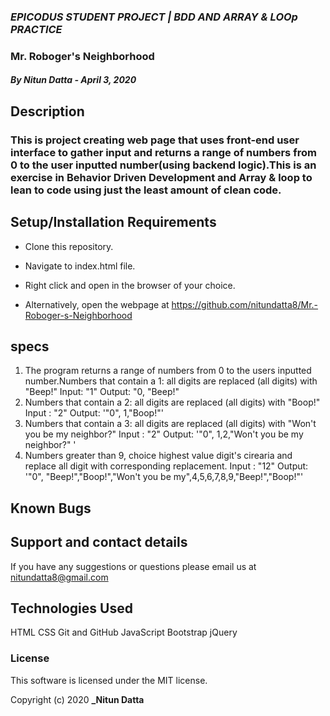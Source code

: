  ### _EPICODUS STUDENT PROJECT | BDD AND ARRAY & LOOp PRACTICE_
 ### Mr. Roboger's Neighborhood

#### _By Nitun Datta - April 3, 2020_

## Description

### This is project creating web page that uses front-end user interface to gather input and returns a range of numbers from 0 to the user inputted number(using backend logic).This is an exercise in Behavior Driven Development and Array & loop to lean to code using just the least amount of clean code.  

## Setup/Installation Requirements

* Clone this repository.
* Navigate to index.html file.
* Right click and open in the browser of your choice.

* Alternatively, open the webpage at https://github.com/nitundatta8/Mr.-Roboger-s-Neighborhood


## specs

1. The program returns a range of numbers from 0 to the users inputted number.Numbers that contain a 1: all digits are replaced (all digits) with "Beep!"
   Input: "1"
   Output: "0, "Beep!"
2. Numbers that contain a 2: all digits are replaced (all digits) with "Boop!" 
   Input : "2" 
   Output: '"0", 1,"Boop!"'
3. Numbers that contain a 3: all digits are replaced (all digits) with "Won't you be my
  neighbor?" 
  Input : "2" 
  Output: '"0", 1,2,"Won't you be my
  neighbor?" '  
4. Numbers greater than 9, choice highest value digit's cirearia and replace all digit with corresponding replacement.
  Input : "12" 
  Output: '"0", "Beep!","Boop!","Won't you be my",4,5,6,7,8,9,"Beep!","Boop!"'    
## Known Bugs



## Support and contact details

If you have any suggestions or questions please email us at nitundatta8@gmail.com

## Technologies Used

HTML
CSS
Git and GitHub
JavaScript
Bootstrap
jQuery

### License

This software is licensed under the MIT license.

Copyright (c) 2020 **_Nitun Datta**